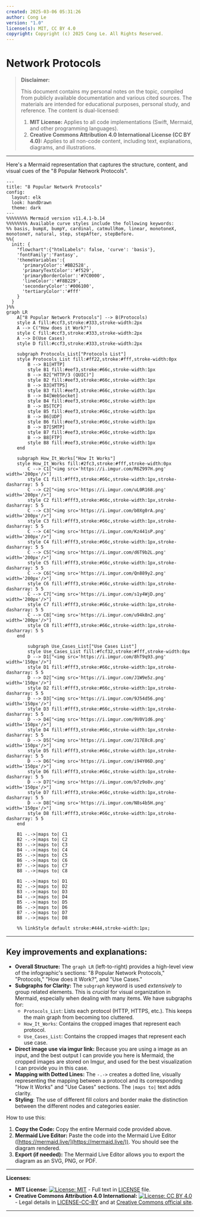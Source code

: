 ```yaml
---
created: 2025-03-06 05:31:26
author: Cong Le
version: "1.0"
license(s): MIT, CC BY 4.0
copyright: Copyright (c) 2025 Cong Le. All Rights Reserved.
---
```




# Network Protocols
> **Disclaimer:**
>
> This document contains my personal notes on the topic,
> compiled from publicly available documentation and various cited sources.
> The materials are intended for educational purposes, personal study, and reference.
> The content is dual-licensed:
> 1. **MIT License:** Applies to all code implementations (Swift, Mermaid, and other programming languages).
> 2. **Creative Commons Attribution 4.0 International License (CC BY 4.0):** Applies to all non-code content, including text, explanations, diagrams, and illustrations.
---

 Here's a Mermaid representation that captures the structure, content, and visual cues of the "8 Popular Network Protocols".




```mermaid
---
title: "8 Popular Network Protocols"
config:
  layout: elk
  look: handDrawn
  theme: dark
---
%%%%%%%% Mermaid version v11.4.1-b.14
%%%%%%%% Available curve styles include the following keywords:
%% basis, bumpX, bumpY, cardinal, catmullRom, linear, monotoneX, monotoneY, natural, step, stepAfter, stepBefore.
%%{
  init: {
    "flowchart":{"htmlLabels": false, 'curve': 'basis'},
    'fontFamily':'Fantasy',
    'themeVariables':{
      'primaryColor':'#BB2528',
      'primaryTextColor':'#f529',
      'primaryBorderColor':'#7C0000',
      'lineColor':'#F8B229',
      'secondaryColor':'#006100',
      'tertiaryColor':'#fff'
    }
  }
}%%
graph LR
    A["8 Popular Network Protocols"] --> B(Protocols)
    style A fill:#ccf3,stroke:#333,stroke-width:2px
    A --> C("How does it Work?")
    style C fill:#ccf3,stroke:#333,stroke-width:2px
    A --> D(Use Cases)
    style D fill:#ccf3,stroke:#333,stroke-width:2px

    subgraph Protocols_List["Protocols List"]
    style Protocols_List fill:#ff22,stroke:#fff,stroke-width:0px
        B --> B1[HTTP]
        style B1 fill:#eef3,stroke:#66c,stroke-width:1px
        B --> B2["HTTP/3 (QUIC)"]
        style B2 fill:#eef3,stroke:#66c,stroke-width:1px
        B --> B3[HTTPS]
        style B3 fill:#eef3,stroke:#66c,stroke-width:1px
        B --> B4[WebSocket]
        style B4 fill:#eef3,stroke:#66c,stroke-width:1px
        B --> B5[TCP]
        style B5 fill:#eef3,stroke:#66c,stroke-width:1px
        B --> B6[UDP]
        style B6 fill:#eef3,stroke:#66c,stroke-width:1px
        B --> B7[SMTP]
        style B7 fill:#eef3,stroke:#66c,stroke-width:1px
        B --> B8[FTP]
        style B8 fill:#eef3,stroke:#66c,stroke-width:1px
    end

    subgraph How_It_Works["How It Works"]
    style How_It_Works fill:#2fc3,stroke:#fff,stroke-width:0px
        C --> C1["<img src='https://i.imgur.com/R6Z997H.png' width='200px'/>"]
        style C1 fill:#fff3,stroke:#66c,stroke-width:1px,stroke-dasharray: 5 5
        C --> C2["<img src='https://i.imgur.com/uL0R168.png' width='200px'/>"]
        style C2 fill:#fff3,stroke:#66c,stroke-width:1px,stroke-dasharray: 5 5
        C --> C3["<img src='https://i.imgur.com/b0Xg0rA.png' width='200px'/>"]
        style C3 fill:#fff3,stroke:#66c,stroke-width:1px,stroke-dasharray: 5 5
        C --> C4["<img src='https://i.imgur.com/Kz441sP.png' width='200px'/>"]
        style C4 fill:#fff3,stroke:#66c,stroke-width:1px,stroke-dasharray: 5 5
        C --> C5["<img src='https://i.imgur.com/d6T9b2L.png' width='200px'/>"]
        style C5 fill:#fff3,stroke:#66c,stroke-width:1px,stroke-dasharray: 5 5
        C --> C6["<img src='https://i.imgur.com/Qn889y2.png' width='200px'/>"]
        style C6 fill:#fff3,stroke:#66c,stroke-width:1px,stroke-dasharray: 5 5
        C --> C7["<img src='https://i.imgur.com/s1y4WjD.png' width='200px'/>"]
        style C7 fill:#fff3,stroke:#66c,stroke-width:1px,stroke-dasharray: 5 5
        C --> C8["<img src='https://i.imgur.com/u94k8n2.png' width='200px'/>"]
        style C8 fill:#fff3,stroke:#66c,stroke-width:1px,stroke-dasharray: 5 5
    end
    
        subgraph Use_Cases_List["Use Cases List"]
        style Use_Cases_List fill:#fcf32,stroke:#fff,stroke-width:0px
        D --> D1["<img src='https://i.imgur.com/8hT9q93.png' width='150px'/>"]
        style D1 fill:#fff3,stroke:#66c,stroke-width:1px,stroke-dasharray: 5 5
        D --> D2["<img src='https://i.imgur.com/J1W9e5z.png' width='150px'/>"]
        style D2 fill:#fff3,stroke:#66c,stroke-width:1px,stroke-dasharray: 5 5
        D --> D3["<img src='https://i.imgur.com/9J54d56.png' width='150px'/>"]
        style D3 fill:#fff3,stroke:#66c,stroke-width:1px,stroke-dasharray: 5 5
        D --> D4["<img src='https://i.imgur.com/9V0V1d6.png' width='150px'/>"]
        style D4 fill:#fff3,stroke:#66c,stroke-width:1px,stroke-dasharray: 5 5
        D --> D5["<img src='https://i.imgur.com/J17E8c8.png' width='150px'/>"]
        style D5 fill:#fff3,stroke:#66c,stroke-width:1px,stroke-dasharray: 5 5
        D --> D6["<img src='https://i.imgur.com/i94Y06D.png' width='150px'/>"]
        style D6 fill:#fff3,stroke:#66c,stroke-width:1px,stroke-dasharray: 5 5
        D --> D7["<img src='https://i.imgur.com/b7z9o8v.png' width='150px'/>"]
        style D7 fill:#fff3,stroke:#66c,stroke-width:1px,stroke-dasharray: 5 5
        D --> D8["<img src='https://i.imgur.com/N8s4b5H.png' width='150px'/>"]
        style D8 fill:#fff3,stroke:#66c,stroke-width:1px,stroke-dasharray: 5 5
    end

    B1 -.->|maps to| C1
    B2 -.->|maps to| C2
    B3 -.->|maps to| C3
    B4 -.->|maps to| C4
    B5 -.->|maps to| C5
    B6 -.->|maps to| C6
    B7 -.->|maps to| C7
    B8 -.->|maps to| C8

    B1 -.->|maps to| D1
    B2 -.->|maps to| D2
    B3 -.->|maps to| D3
    B4 -.->|maps to| D4
    B5 -.->|maps to| D5
    B6 -.->|maps to| D6
    B7 -.->|maps to| D7
    B8 -.->|maps to| D8

    %% linkStyle default stroke:#444,stroke-width:1px;

```

---


## Key improvements and explanations:

*   **Overall Structure:**  The `graph LR` (left-to-right) provides a high-level view of the infographic's sections:  "8 Popular Network Protocols," "Protocols," "How does it Work?", and "Use Cases."
*   **Subgraphs for Clarity:**  The `subgraph` keyword is used *extensively* to group related elements.  This is *crucial* for visual organization in Mermaid, especially when dealing with many items.  We have subgraphs for:
    *   `Protocols_List`:  Lists each protocol (HTTP, HTTPS, etc.).  This keeps the main graph from becoming too cluttered.
    *   `How_It_Works`: Contains the cropped images that represent each protocol.
    *   `Use_Cases_List`: Contains the cropped images that represent each use case.
*   **Direct image use via imgur link:** Because you are using a image as an input, and the best output I can provide you here is Mermaid, the cropped images are stored on Imgur, and used for the best visualization I can provide you in this case.
*   **Mapping with Dotted Lines:** The `-.->` creates a dotted line, visually representing the mapping between a protocol and its corresponding "How It Works" and "Use Cases" sections.  The `|maps to|` text adds clarity.
* **Styling**: The use of different fill colors and border make the distinction between the different nodes and categories easier.

How to use this:

1.  **Copy the Code:** Copy the entire Mermaid code provided above.
2.  **Mermaid Live Editor:** Paste the code into the Mermaid Live Editor ([https://mermaid.live/](https://mermaid.live/)).  You should see the diagram rendered.
3.  **Export (if needed):** The Mermaid Live Editor allows you to export the diagram as an SVG, PNG, or PDF.



---
**Licenses:**

- **MIT License:**  [![License: MIT](https://img.shields.io/badge/License-MIT-yellow.svg)](LICENSE) - Full text in [LICENSE](LICENSE) file.
- **Creative Commons Attribution 4.0 International:** [![License: CC BY 4.0](https://licensebuttons.net/l/by/4.0/88x31.png)](LICENSE-CC-BY) - Legal details in [LICENSE-CC-BY](LICENSE-CC-BY) and at [Creative Commons official site](http://creativecommons.org/licenses/by/4.0/).

---